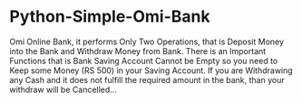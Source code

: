# Python-Simple-Omi-Bank
Omi Online Bank, it performs Only Two Operations, that is Deposit Money into the Bank and Withdraw Money from Bank. There is an Important Functions that is Bank Saving Account Cannot be Empty so you need to Keep some Money (RS 500) in your Saving Account. If you are Withdrawing any Cash and it does not fulfill the required amount in the bank, than your withdraw will be Cancelled... 
